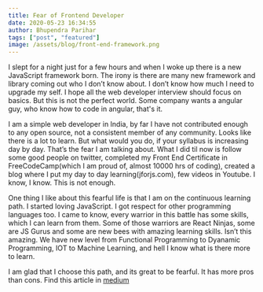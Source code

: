 ```yaml
---
title: Fear of Frontend Developer
date: 2020-05-23 16:34:55
author: Bhupendra Parihar
tags: ["post", "featured"]
image: /assets/blog/front-end-framework.png
---
```

I slept for a night just for a few hours and when I woke up there is a new JavaScript framework born. The irony is there are many new framework and library coming out who I don’t know about. I don’t know how much I need to upgrade my self. I hope all the web developer interview should focus on basics. But this is not the perfect world. Some company wants a angular guy, who know how to code in angular, that's it.

I am a simple web developer in India, by far I have not contributed enough to any open source, not a consistent member of any community. Looks like there is a lot to learn. But what would you do, if your syllabus is increasing day by day. That’s the fear I am talking about. What I did til now is follow some good people on twitter, completed my Front End Certificate in FreeCodeCamp(which I am proud of, almost 10000 hrs of coding), created a blog where I put my day to day learning(jforjs.com), few videos in Youtube. I know, I know. This is not enough.

One thing I like about this fearful life is that I am on the continuous learning path. I started loving JavaScript. I got respect for other programming languages too. I came to know, every warrior in this battle has some skills, which I can learn from them. Some of those warriors are React Ninjas, some are JS Gurus and some are new bees with amazing learning skills. Isn’t this amazing. We have new level from Functional Programming to Dyanamic Programming, IOT to Machine Learning, and hell I know what is there more to learn.

I am glad that I choose this path, and its great to be fearful. It has more pros than cons. Find this article in <a title="Fear of a Web Developer" href="https://medium.com/@bhupendrasparihar/fear-of-a-web-developer-f009ff613d8b" target="_blank">medium</a>